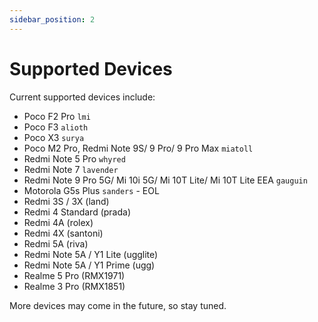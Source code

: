 ```yaml
---
sidebar_position: 2
---
```


# Supported Devices #

Current supported devices include:

- Poco F2 Pro `lmi`
- Poco F3 `alioth`
- Poco X3 `surya`
- Poco M2 Pro, Redmi Note 9S/ 9 Pro/ 9 Pro Max `miatoll`
- Redmi Note 5 Pro `whyred`
- Redmi Note 7 `lavender`
- Redmi Note 9 Pro 5G/ Mi 10i 5G/ Mi 10T Lite/ Mi 10T Lite EEA `gauguin`
- Motorola G5s Plus `sanders` - EOL
- Redmi 3S / 3X (land)
- Redmi 4 Standard (prada)
- Redmi 4A (rolex)
- Redmi 4X (santoni)
- Redmi 5A (riva)
- Redmi Note 5A / Y1 Lite (ugglite)
- Redmi Note 5A / Y1 Prime (ugg)
- Realme 5 Pro (RMX1971)
- Realme 3 Pro (RMX1851)
 
More devices may come in the future, so stay tuned.
